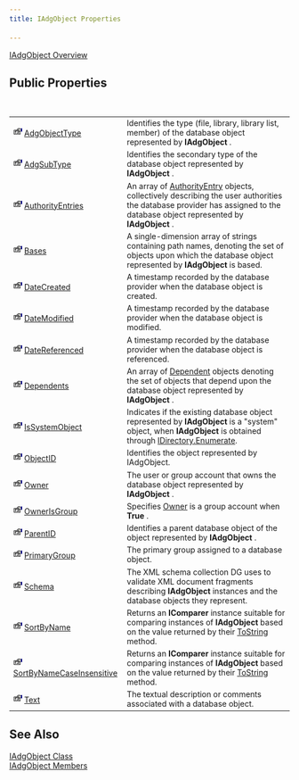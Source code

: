 ```yaml
---
title: IAdgObject Properties

---
```


[IAdgObject Overview](iadg-object-class.html) 
## Public Properties

<br />


|      |      |
| ---- | ---- |
| <img height="16" alt="public property" src="images/property.bmp" width="16" border="0" /> [AdgObjectType](iadg-object-class-adg-object-type-property.html) | Identifies the type (file, library, library list, member) of the database object represented by **IAdgObject** . |
| <img height="16" alt="public property" src="images/property.bmp" width="16" border="0" /> [AdgSubType](iadg-object-class-adg-subtype-property.html) | Identifies the secondary type of the database object represented by **IAdgObject** . |
| <img height="16" alt="public property" src="images/property.bmp" width="16" border="0" /> [AuthorityEntries](iadg-object-class-authority-entries-property.html) | An array of [AuthorityEntry](authority-entry-class.html) objects, collectively describing the user authorities the database provider has assigned to the database object represented by **IAdgObject** . |
| <img height="16" alt="public property" src="images/property.bmp" width="16" border="0" /> [Bases](iadg-object-class-bases-property.html) | A single-dimension array of strings containing path names, denoting the set of objects upon which the database object represented by **IAdgObject** is based. |
| <img height="16" alt="public property" src="images/property.bmp" width="16" border="0" /> [DateCreated](iadg-object-class-date-created-property.html) | A timestamp recorded by the database provider when the database object is created. |
| <img height="16" alt="public property" src="images/property.bmp" width="16" border="0" /> [DateModified](iadg-object-class-date-modified-property.html) | A timestamp recorded by the database provider when the database object is modified. |
| <img height="16" alt="public property" src="images/property.bmp" width="16" border="0" /> [DateReferenced](iadg-object-class-date-referenced-property.html) | A timestamp recorded by the database provider when the database object is referenced. |
| <img height="16" alt="public property" src="images/property.bmp" width="16" border="0" /> [Dependents](iadg-object-class-dependents-property.html) | An array of [Dependent](dependent-class.html) objects denoting the set of objects that depend upon the database object represented by **IAdgObject** . |
| <img height="16" alt="public property" src="images/property.bmp" width="16" border="0" /> [IsSystemObject](iadg-object-class-isSystem-object-property.html) | Indicates if the existing database object represented by **IAdgObject** is a "system" object, when **IAdgObject** is obtained through [ IDirectory.Enumerate](idirectory-class-enumerate-method.html). |
| <img height="16" alt="public property" src="images/property.bmp" width="16" border="0" /> [ObjectID](iadg-object-class-object-idproperty.html) | Identifies the object represented by IAdgObject. |
| <img height="16" alt="public property" src="images/property.bmp" width="16" border="0" /> [Owner](iadg-object-class-owner-property.html) | The user or group account that owns the database object represented by **IAdgObject** . |
| <img height="16" alt="public property" src="images/property.bmp" width="16" border="0" /> [OwnerIsGroup](iadg-object-class-owner-isgroup-property.html) | Specifies [Owner](iadg-object-class-owner-property.html) is a group account when **True** . |
| <img height="16" alt="public property" src="images/property.bmp" width="16" border="0" /> [ParentID](iadg-object-class-parent-idproperty.html) | Identifies a parent database object of the object represented by **IAdgObject** . |
| <img height="16" alt="public property" src="images/property.bmp" width="16" border="0" /> [PrimaryGroup](iadg-object-class-primary-group-property.html) | The primary group assigned to a database object. |
| <img height="16" alt="public property" src="images/property.bmp" width="16" border="0" /> [Schema](iadg-object-class-schema-property.html) | The XML schema collection DG uses to validate XML document fragments describing **IAdgObject** instances and the database objects they represent. |
| <img height="16" alt="public property" src="images/property.bmp" width="16" border="0" /> [SortByName](iadg-object-class-sort-byName-property.html) | Returns an **IComparer** instance suitable for comparing instances of **IAdgObject** based on the value returned by their [ ToString](iadg-object-class-toString-method.html) method. |
| <img height="16" alt="public property" src="images/property.bmp" width="16" border="0" /> [SortByNameCaseInsensitive](iadg-object-class-sort-byName-case-insensitive-property.html) | Returns an **IComparer** instance suitable for comparing instances of **IAdgObject** based on the value returned by their [ ToString](iadg-object-class-toString-method.html) method. |
| <img height="16" alt="public property" src="images/property.bmp" width="16" border="0" /> [Text](iadg-object-class-text-property.html) | The textual description or comments associated with a database object. |



## See Also


[IAdgObject Class](iadg-object-class.html)
      <br />
[IAdgObject Members](iadg-object-members.html)


